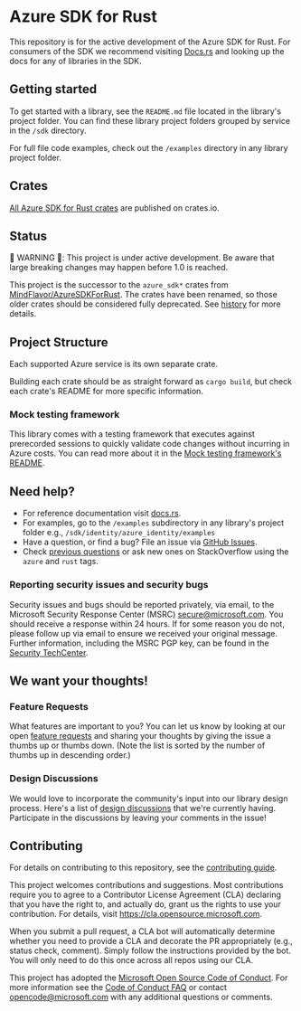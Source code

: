 # Azure SDK for Rust

This repository is for the active development of the Azure SDK for Rust. For consumers of the SDK we recommend visiting [Docs.rs](https://docs.rs/) and looking up the docs for any of libraries in the SDK.

## Getting started

To get started with a library, see the `README.md` file located in the library's project folder. You can find these library project folders grouped by service in the `/sdk` directory.

For full file code examples, check out the `/examples` directory in any library project folder.

## Crates

[All Azure SDK for Rust crates](https://crates.io/teams/github:azure:azure-sdk-publish-rust) are published on crates.io.

## Status

🚨 WARNING 🚨: This project is under active development. Be aware that large breaking changes may happen before 1.0 is reached.

This project is the successor to the `azure_sdk*` crates from [MindFlavor/AzureSDKForRust](https://github.com/MindFlavor/AzureSDKForRust). The crates have been renamed, so those older crates should be considered fully deprecated. See [history](HISTORY.md) for more details.

## Project Structure

Each supported Azure service is its own separate crate.

Building each crate should be as straight forward as `cargo build`, but check each crate's README for more specific information.

### Mock testing framework

This library comes with a testing framework that executes against prerecorded sessions to quickly validate code changes without incurring in Azure costs. You can read more about it in the [Mock testing framework's README](https://github.com/Azure/azure-sdk-for-rust/tree/feature/track2/doc/mock_transport.md).

## Need help?

- For reference documentation visit [docs.rs](https://docs.rs/).
- For examples, go to the `/examples` subdirectory in any library's project folder e.g., `/sdk/identity/azure_identity/examples`
- Have a question, or find a bug? File an issue via [GitHub Issues](https://github.com/Azure/azure-sdk-for-rust/issues/new/choose).
- Check [previous questions](https://stackoverflow.com/questions/tagged/azure+rust) or ask new ones on StackOverflow using the `azure` and `rust` tags.

### Reporting security issues and security bugs

Security issues and bugs should be reported privately, via email, to the Microsoft Security Response Center (MSRC) <secure@microsoft.com>. You should receive a response within 24 hours. If for some reason you do not, please follow up via email to ensure we received your original message. Further information, including the MSRC PGP key, can be found in the [Security TechCenter](https://www.microsoft.com/msrc/faqs-report-an-issue).

## We want your thoughts!

### Feature Requests

What features are important to you? You can let us know by looking at our open [feature requests](https://github.com/Azure/azure-sdk-for-rust/issues?q=is%3Aopen+is%3Aissue+label%3Afeature-request+sort%3Areactions-%2B1-desc) and sharing your thoughts by giving the issue a thumbs up or thumbs down. (Note the list is sorted by the number of thumbs up in descending order.)

### Design Discussions

We would love to incorporate the community's input into our library design process. Here's a list of [design discussions](https://github.com/Azure/azure-sdk-for-rust/labels/design-discussion) that we're currently having. Participate in the discussions by leaving your comments in the issue!

## Contributing

For details on contributing to this repository, see the [contributing guide](https://github.com/Azure/azure-sdk-for-rust/blob/main/CONTRIBUTING.md).

This project welcomes contributions and suggestions.  Most contributions require you to agree to a
Contributor License Agreement (CLA) declaring that you have the right to, and actually do, grant us
the rights to use your contribution. For details, visit <https://cla.opensource.microsoft.com>.

When you submit a pull request, a CLA bot will automatically determine whether you need to provide
a CLA and decorate the PR appropriately (e.g., status check, comment). Simply follow the instructions
provided by the bot. You will only need to do this once across all repos using our CLA.

This project has adopted the [Microsoft Open Source Code of Conduct](https://opensource.microsoft.com/codeofconduct/).
For more information see the [Code of Conduct FAQ](https://opensource.microsoft.com/codeofconduct/faq/) or
contact [opencode@microsoft.com](mailto:opencode@microsoft.com) with any additional questions or comments.
